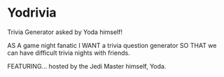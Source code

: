 # Yodrivia
Trivia Generator asked by Yoda himself!

AS A      game night fanatic
I WANT    a trivia question generator
SO THAT   we can have difficult trivia nights with friends.

FEATURING... hosted by the Jedi Master himself, Yoda.
